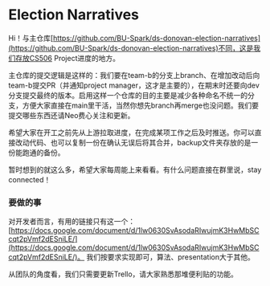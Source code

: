 # Election Narratives

Hi！与主仓库[https://github.com/BU-Spark/ds-donovan-election-narratives](https://github.com/BU-Spark/ds-donovan-election-narratives)不同，这是我们存放CS506 Project进度的地方。

主仓库的提交逻辑是这样的：我们要在team-b的分支上branch、在增加改动后向team-b提交PR（并通知project manager，这才是主要的），在期末时还要向dev分支提交最终的版本。启用这样一个仓库的目的主要是减少各种命名不统一的分支，方便大家直接在main里干活，当然你想先branch再merge也没问题。我们要提交哪些东西还请Neo费心关注和更新。

希望大家在开工之前先从上游拉取进度，在完成某项工作之后及时推送。你可以直接改动代码、也可以复制一份在确认无误后将其合并，backup文件夹存放的是一份能跑通的备份。 

暂时想到的就这么多，希望大家每周能上来看看。有什么问题直接在群里说，stay connected！

### 要做的事

对开发者而言，有用的链接只有这一个：[https://docs.google.com/document/d/1lw0630SvAsodaRIwujmK3HwMbSCcqt2pVmf2dESniLE/](https://docs.google.com/document/d/1lw0630SvAsodaRIwujmK3HwMbSCcqt2pVmf2dESniLE/)。 我们按要求实现即可，算法、presentation大于其他。

从团队的角度看，我们只需要更新Trello，请大家熟悉那堆便利贴的功能。
